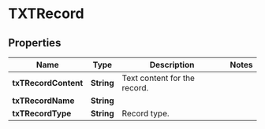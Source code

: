 # TXTRecord

## Properties
Name | Type | Description | Notes
------------ | ------------- | ------------- | -------------
**txTRecordContent** | **String** | Text content for the record. | 
**txTRecordName** | **String** |  | 
**txTRecordType** | **String** | Record type. | 
